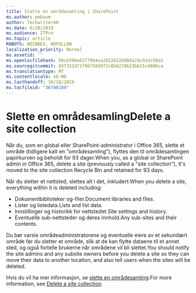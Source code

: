 ```yaml
---
title: Slette en områdesamling i SharePoint
ms.author: pebaum
author: Techwriter40
ms.date: 6/20/2019
ms.audience: ITPro
ms.topic: article
ROBOTS: NOINDEX, NOFOLLOW
localization_priority: Normal
ms.assetid: ''
ms.openlocfilehash: 09c6396e62f79b4ea2922022b60da7dc91dc58d2
ms.sourcegitcommit: 037331d71f06750d972c0b6278b23bb15c4806ca
ms.translationtype: MT
ms.contentlocale: nb-NO
ms.lasthandoff: 10/18/2019
ms.locfileid: "36748189"
---
```

# <a name="delete-a-site-collection"></a><span data-ttu-id="004f0-102">Slette en områdesamling</span><span class="sxs-lookup"><span data-stu-id="004f0-102">Delete a site collection</span></span>

<span data-ttu-id="004f0-103">Når du, som en global eller SharePoint-administrator i Office 365, slette et område (tidligere kalt en "områdesamling"), flyttes den til områdesamlingen papirkurven og beholdt for 93 dager.</span><span class="sxs-lookup"><span data-stu-id="004f0-103">When you, as a global or SharePoint admin in Office 365, delete a site (previously called a "site collection"), it's moved to the site collection Recycle Bin and retained for 93 days.</span></span> 

<span data-ttu-id="004f0-104">Når du sletter et nettsted, slettes alt i det, inkludert:</span><span class="sxs-lookup"><span data-stu-id="004f0-104">When you delete a site, everything within it is deleted including:</span></span>

- <span data-ttu-id="004f0-105">Dokumentbiblioteker og-filer.</span><span class="sxs-lookup"><span data-stu-id="004f0-105">Document libraries and files.</span></span>
- <span data-ttu-id="004f0-106">Lister og listedata.</span><span class="sxs-lookup"><span data-stu-id="004f0-106">Lists and list data.</span></span>
- <span data-ttu-id="004f0-107">Innstillinger og historikk for nettstedet.</span><span class="sxs-lookup"><span data-stu-id="004f0-107">Site settings and history.</span></span>
- <span data-ttu-id="004f0-108">Eventuelle sub-nettsteder og deres innhold.</span><span class="sxs-lookup"><span data-stu-id="004f0-108">Any sub-sites and their contents.</span></span>

<span data-ttu-id="004f0-109">Du bør varsle områdeadministratorene og eventuelle eiere av et sekundært område før du sletter et område, slik at de kan flytte dataene til et annet sted, og også fortelle brukerne når områdene vil bli slettet.</span><span class="sxs-lookup"><span data-stu-id="004f0-109">You should notify the site admins and any subsite owners before you delete a site so they can move their data to another location, and also tell users when the sites will be deleted.</span></span> 

<span data-ttu-id="004f0-110">Hvis du vil ha mer informasjon, se [slette en områdesamling](https://docs.microsoft.com/sharepoint/delete-site-collection).</span><span class="sxs-lookup"><span data-stu-id="004f0-110">For more information, see [Delete a site collection](https://docs.microsoft.com/sharepoint/delete-site-collection).</span></span> 